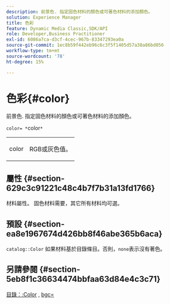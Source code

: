 ```yaml
---
description: 前景色. 指定固色材料的顏色或可著色材料的添加顏色。
solution: Experience Manager
title: 色彩
feature: Dynamic Media Classic,SDK/API
role: Developer,Business Practitioner
exl-id: 6086a7ca-d3cf-4cec-967b-83347293ea0a
source-git-commit: 1ec8b59f442eb96c6c3f5f1405d57a38a86bd056
workflow-type: tm+mt
source-wordcount: '78'
ht-degree: 15%

---
```


# 色彩{#color}

前景色. 指定固色材料的顏色或可著色材料的添加顏色。

`color= *`color`*`

<table id="simpletable_C5AF9074CCA64EA5921772DF3F7E0F55"> 
 <tr class="strow"> 
  <td class="stentry"> <p><span class="varname"> color</span> </p> </td> 
  <td class="stentry"> <p>RGB或灰色值。 </p></td> 
 </tr> 
</table>

## 屬性 {#section-629c3c91221c48c4b7f7b31a13fd1766}

材料屬性。 固色材料需要，其它所有材料均可選。

## 預設 {#section-ea8e1967674d426bb8f46abe365b6aca}

`catalog::Color` 如果材料基於目錄條目。否則，`none`表示沒有著色。

## 另請參閱 {#section-5eb8f1c36634474bbfaa63d84e4c3c71}

[目錄：:Color](../../../../../ir-api/material-cat/image-rendering-api-ref/c-ir-material-catalog/c-ir-material-data-reference/r-ir-cat-color.md#reference-7639487fe0ac48beb9e8afa4dc845552) ,  [bgc=](../../../../../ir-api/http-protocol/image-rendering-api-ref/c-ir-http-protocol-ref/c-ir-http-protocol-command-reference/r-ir-bgc.md#reference-3f5c78cea01c4a85aa582076d23aebb0)
